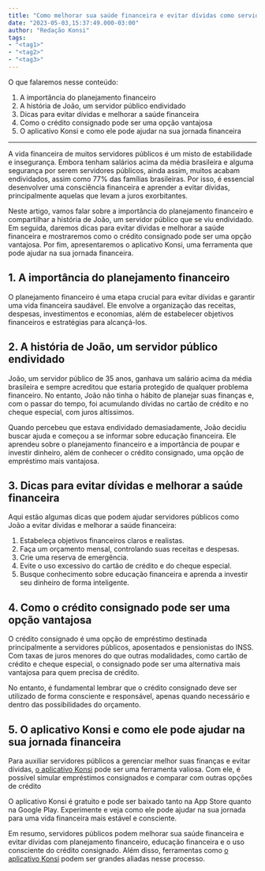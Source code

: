 ```yaml
---
title: "Como melhorar sua saúde financeira e evitar dívidas como servidor público"
date: "2023-05-03,15:37:49.000-03:00"
author: "Redação Konsi"
tags:
- "<tag1>"
- "<tag2>"
- "<tag3>"
---
```


<p>O que falaremos nesse conteúdo:</p><ol><li>A importância do planejamento financeiro</li><li>A história de João, um servidor público endividado</li><li>Dicas para evitar dívidas e melhorar a saúde financeira</li><li>Como o crédito consignado pode ser uma opção vantajosa</li><li>O aplicativo Konsi e como ele pode ajudar na sua jornada financeira</li></ol><hr><p>A vida financeira de muitos servidores públicos é um misto de estabilidade e insegurança. Embora tenham salários acima da média brasileira e alguma segurança por serem servidores públicos, ainda assim, muitos acabam endividados, assim como 77% das famílias brasileiras. Por isso, é essencial desenvolver uma consciência financeira e aprender a evitar dívidas, principalmente aquelas que levam a juros exorbitantes.</p><p>Neste artigo, vamos falar sobre a importância do planejamento financeiro e compartilhar a história de João, um servidor público que se viu endividado. Em seguida, daremos dicas para evitar dívidas e melhorar a saúde financeira e mostraremos como o crédito consignado pode ser uma opção vantajosa. Por fim, apresentaremos o aplicativo Konsi, uma ferramenta que pode ajudar na sua jornada financeira.</p><h2 id="1-a-import%C3%A2ncia-do-planejamento-financeiro"><strong>1. A importância do planejamento financeiro</strong></h2><p>O planejamento financeiro é uma etapa crucial para evitar dívidas e garantir uma vida financeira saudável. Ele envolve a organização das receitas, despesas, investimentos e economias, além de estabelecer objetivos financeiros e estratégias para alcançá-los.</p><h2 id="2-a-hist%C3%B3ria-de-jo%C3%A3o-um-servidor-p%C3%BAblico-endividado"><strong>2. A história de João, um servidor público endividado</strong></h2><p>João, um servidor público de 35 anos, ganhava um salário acima da média brasileira e sempre acreditou que estaria protegido de qualquer problema financeiro. No entanto, João não tinha o hábito de planejar suas finanças e, com o passar do tempo, foi acumulando dívidas no cartão de crédito e no cheque especial, com juros altíssimos.</p><p>Quando percebeu que estava endividado demasiadamente, João decidiu buscar ajuda e começou a se informar sobre educação financeira. Ele aprendeu sobre o planejamento financeiro e a importância de poupar e investir dinheiro, além de conhecer o crédito consignado, uma opção de empréstimo mais vantajosa.</p><h2 id="3-dicas-para-evitar-d%C3%ADvidas-e-melhorar-a-sa%C3%BAde-financeira"><strong>3. Dicas para evitar dívidas e melhorar a saúde financeira</strong></h2><p>Aqui estão algumas dicas que podem ajudar servidores públicos como João a evitar dívidas e melhorar a saúde financeira:</p><ol><li>Estabeleça objetivos financeiros claros e realistas.</li><li>Faça um orçamento mensal, controlando suas receitas e despesas.</li><li>Crie uma reserva de emergência.</li><li>Evite o uso excessivo do cartão de crédito e do cheque especial.</li><li>Busque conhecimento sobre educação financeira e aprenda a investir seu dinheiro de forma inteligente.</li></ol><h2 id="4-como-o-cr%C3%A9dito-consignado-pode-ser-uma-op%C3%A7%C3%A3o-vantajosa"><strong>4. Como o crédito consignado pode ser uma opção vantajosa</strong></h2><p>O crédito consignado é uma opção de empréstimo destinada principalmente a servidores públicos, aposentados e pensionistas do INSS. Com taxas de juros menores do que outras modalidades, como cartão de crédito e cheque especial, o consignado pode ser uma alternativa mais vantajosa para quem precisa de crédito.</p><p>No entanto, é fundamental lembrar que o crédito consignado deve ser utilizado de forma consciente e responsável, apenas quando necessário e dentro das possibilidades do orçamento.</p><h2 id="5-o-aplicativo-konsi-e-como-ele-pode-ajudar-na-sua-jornada-financeira"><strong>5. O aplicativo Konsi e como ele pode ajudar na sua jornada financeira</strong></h2><p>Para auxiliar servidores públicos a gerenciar melhor suas finanças e evitar dívidas, <a href="https://q2kj.adj.st/?adj_t=1075aqga&amp;adj_campaign=site&amp;adj_adgroup=blog&amp;adj_creative=melhorar-saude-financeira-servidor">o aplicativo Konsi</a> pode ser uma ferramenta valiosa. Com ele, é possível simular empréstimos consignados e comparar com outras opções de crédito</p><p>O aplicativo Konsi é gratuito e pode ser baixado tanto na App Store quanto na Google Play. Experimente e veja como ele pode ajudar na sua jornada para uma vida financeira mais estável e consciente.</p><p>Em resumo, servidores públicos podem melhorar sua saúde financeira e evitar dívidas com planejamento financeiro, educação financeira e o uso consciente do crédito consignado. Além disso, ferramentas como <a href="https://q2kj.adj.st/?adj_t=1075aqga&amp;adj_campaign=site&amp;adj_adgroup=blog&amp;adj_creative=melhorar-saude-financeira-servidor">o aplicativo Konsi</a> podem ser grandes aliadas nesse processo.</p>
